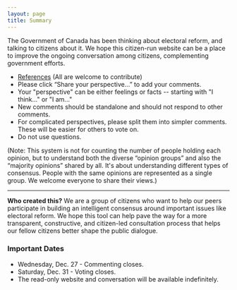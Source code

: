 ```yaml
---
layout: page
title: Summary
---
```

The Government of Canada has been thinking about electoral reform, and talking to citizens about it. We hope this citizen-run website can be a place to improve the ongoing conversation among citizens, complementing government efforts.

* [References](https://hackpad.com/MyDem0cracy.ca-3hX26tZ8F0f) (All are welcome to contribute)
* Please click “Share your perspective…” to add your comments.
* Your "perspective" can be either feelings or facts -- starting with "I think..." or "I am..."
* New comments should be standalone and should not respond to other comments.
* For complicated perspectives, please split them into simpler comments. These will be easier for others to vote on.
* Do not use questions.



(Note: This system is not for counting the number of people holding each opinion, but to understand both the diverse “opinion groups” and also the “majority opinions” shared by all. It's about understanding different types of consensus. People with the same opinions are represented as a single group. We welcome everyone to share their views.)

---------

**Who created this?** We are a group of citizens who want to help our peers participate in building an intelligent consensus around important issues like electoral reform. We hope this tool can help pave the way for a more transparent, constructive, and citizen-led consultation process that helps our fellow citizens better shape the public dialogue.

### Important Dates

* Wednesday, Dec. 27 - Commenting closes.
* Saturday, Dec. 31 - Voting closes.
* The read-only website and conversation will be available indefinitely.
